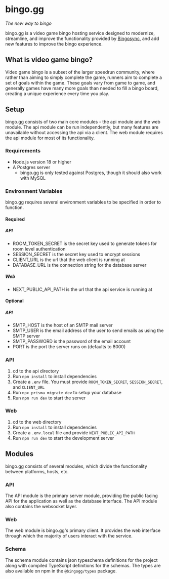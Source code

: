 # bingo.gg
*The new way to bingo*

bingo.gg is a video game bingo hosting service designed to modernize, streamline, and improve the functionality provided by [Bingosync](https://bingosync.com), and add new features to improve the bingo experience.

## What is video game bingo?
Video game bingo is a subset of the larger speedrun community, where rather than aiming to simply complete the game, runners aim to complete a set of goals within the game. These goals vary from game to game, and generally games have many more goals than needed to fill a bingo board, creating a unique experience every time you play.

## Setup
bingo.gg consists of two main core modules - the api module and the web module.
The api module can be run independently, but many features are unavailable
without accessing the api via a client. The web module requires the api module
for most of its functionality.

### Requirements
- Node.js version 18 or higher
- A Postgres server
  - bingo.gg is only tested against Postgres, though it should also work with MySQL

### Environment Variables
bingo.gg requires several environment variables to be specified in order to function.

#### Required
##### API
- ROOM_TOKEN_SECRET is the secret key used to generate tokens for room level authentication
- SESSION_SECRET is the secret key used to encrypt sessions
- CLIENT_URL is the url that the web client is running at
- DATABASE_URL is the connection string for the database server

##### Web
- NEXT_PUBLIC_API_PATH is the url that the api service is running at
  
#### Optional
##### API
- SMTP_HOST is the host of an SMTP mail server
- SMTP_USER is the email address of the user to send emails as using the SMTP server
- SMTP_PASSWORD is the password of the email account
- PORT is the port the server runs on (defaults to 8000)


### API
1. cd to the api directory
2. Run `npm install` to install dependencies
3. Create a `.env` file. You must provide `ROOM_TOKEN_SECRET`, `SESSION_SECRET`, and `CLIENT_URL`
4. Run `npx prisma migrate dev` to setup your database
5. Run `npm run dev` to start the server

### Web
1. cd to the web directory
2. Run `npm install` to install dependencies
3. Create a `.env.local` file and provide `NEXT_PUBLIC_API_PATH`
4. Run `npm run dev` to start the development server

## Modules
bingo.gg consists of several modules, which divide the functionality between platforms, hosts, etc.

### API
The API module is the primary server module, providing the public facing API for the application as well as the database interface. The API module also contains the websocket layer.

### Web
The web module is bingo.gg's primary client. It provides the web interface through which the majority of users interact with the service.

### Schema
The schema module contains json typeschema definitions for the project along with compiled TypeScript definitions for the schemas. The types are also available on npm in the `@bingogg/types` package.